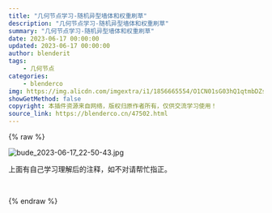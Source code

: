 ```yaml
---
title: "几何节点学习-随机异型墙体和权重刷草"
description: "几何节点学习-随机异型墙体和权重刷草"
summary: "几何节点学习-随机异型墙体和权重刷草"
date: 2023-06-17 00:00:00
updated: 2023-06-17 00:00:00
author: blenderit
tags: 
    - 几何节点
categories:
    - blenderco
img: https://img.alicdn.com/imgextra/i1/1856665554/O1CN01sG03hQ1qtmbDZsEXb_!!1856665554.jpg
showGetMethod: false
copyright: 本插件资源来自网络，版权归原作者所有，仅供交流学习使用！
source_link: https://blenderco.cn/47502.html
---
```


{% raw %}
<p><img src="https://img.alicdn.com/imgextra/i1/1856665554/O1CN01sG03hQ1qtmbDZsEXb_!!1856665554.jpg" alt="bude_2023-06-17_22-50-43.jpg"></p><p>上面有自己学习理解后的注释，如不对请帮忙指正。</p><p> </p>
<div style="display: none">blenderco</div>
{% endraw %}